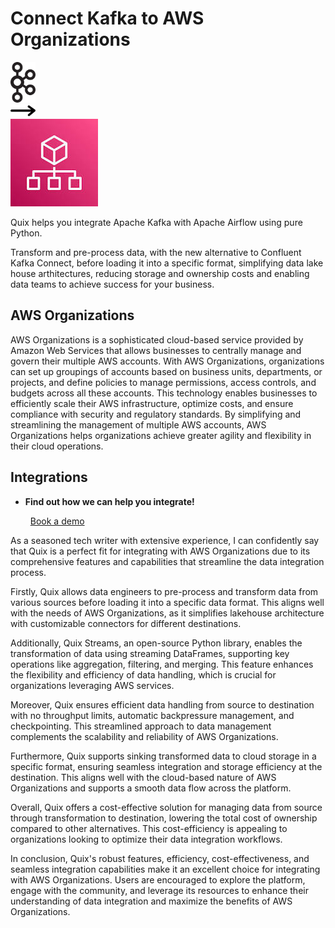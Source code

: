 # Connect Kafka to AWS Organizations

<div class="connect-images cards blog-grid-card" markdown>
<div>
<img src="../images/kafka_logo.png" width="40px" />
</div>
<div>
<img src="../images/arrow.svg" width="40px" />
</div>
<div>
<img src="./images/aws-organizations_1.jpg" />
</div>
</div>

Quix helps you integrate Apache Kafka with Apache Airflow using pure Python.

Transform and pre-process data, with the new alternative to Confluent Kafka Connect, before loading it into a specific format, simplifying data lake house arthitectures, reducing storage and ownership costs and enabling data teams to achieve success for your business.

## AWS Organizations

AWS Organizations is a sophisticated cloud-based service provided by Amazon Web Services that allows businesses to centrally manage and govern their multiple AWS accounts. With AWS Organizations, organizations can set up groupings of accounts based on business units, departments, or projects, and define policies to manage permissions, access controls, and budgets across all these accounts. This technology enables businesses to efficiently scale their AWS infrastructure, optimize costs, and ensure compliance with security and regulatory standards. By simplifying and streamlining the management of multiple AWS accounts, AWS Organizations helps organizations achieve greater agility and flexibility in their cloud operations.

## Integrations

<div class="grid cards" markdown>

- __Find out how we can help you integrate!__

    <a class="md-button md-button--primary" href="https://share.hsforms.com/1iW0TmZzKQMChk0lxd_tGiw4yjw2?__hstc=175542013.2303933fbd746c0ac86d9ccbe9bc9100.1728383268831.1729603416735.1729620918855.31&__hssc=175542013.1.1729620918855&__hsfp=2132701734" target="_blank" style="margin:.5rem;">Book a demo</a>

</div>


As a seasoned tech writer with extensive experience, I can confidently say that Quix is a perfect fit for integrating with AWS Organizations due to its comprehensive features and capabilities that streamline the data integration process. 

Firstly, Quix allows data engineers to pre-process and transform data from various sources before loading it into a specific data format. This aligns well with the needs of AWS Organizations, as it simplifies lakehouse architecture with customizable connectors for different destinations. 

Additionally, Quix Streams, an open-source Python library, enables the transformation of data using streaming DataFrames, supporting key operations like aggregation, filtering, and merging. This feature enhances the flexibility and efficiency of data handling, which is crucial for organizations leveraging AWS services.

Moreover, Quix ensures efficient data handling from source to destination with no throughput limits, automatic backpressure management, and checkpointing. This streamlined approach to data management complements the scalability and reliability of AWS Organizations.

Furthermore, Quix supports sinking transformed data to cloud storage in a specific format, ensuring seamless integration and storage efficiency at the destination. This aligns well with the cloud-based nature of AWS Organizations and supports a smooth data flow across the platform.

Overall, Quix offers a cost-effective solution for managing data from source through transformation to destination, lowering the total cost of ownership compared to other alternatives. This cost-efficiency is appealing to organizations looking to optimize their data integration workflows.

In conclusion, Quix's robust features, efficiency, cost-effectiveness, and seamless integration capabilities make it an excellent choice for integrating with AWS Organizations. Users are encouraged to explore the platform, engage with the community, and leverage its resources to enhance their understanding of data integration and maximize the benefits of AWS Organizations.

